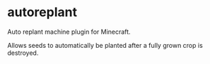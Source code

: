 # autoreplant
Auto replant machine plugin for Minecraft.

Allows seeds to automatically be planted after a fully grown crop is destroyed.
